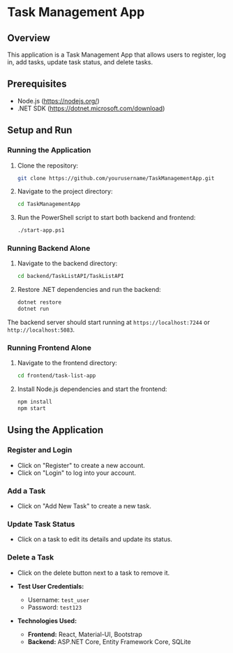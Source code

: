 # Task Management App

## Overview
This application is a Task Management App that allows users to register, log in, add tasks, update task status, and delete tasks.

## Prerequisites
- Node.js (https://nodejs.org/)
- .NET SDK (https://dotnet.microsoft.com/download)

## Setup and Run

### Running the Application

1. Clone the repository:
    ```sh
    git clone https://github.com/yourusername/TaskManagementApp.git
    ```

2. Navigate to the project directory:
    ```sh
    cd TaskManagementApp
    ```

3. Run the PowerShell script to start both backend and frontend:
    ```sh
    ./start-app.ps1
    ```

### Running Backend Alone

1. Navigate to the backend directory:
    ```sh
    cd backend/TaskListAPI/TaskListAPI
    ```

2. Restore .NET dependencies and run the backend:
    ```sh
    dotnet restore
    dotnet run
    ```

The backend server should start running at `https://localhost:7244` or `http://localhost:5083`.
### Running Frontend Alone

1. Navigate to the frontend directory:
    ```sh
    cd frontend/task-list-app
    ```

2. Install Node.js dependencies and start the frontend:
    ```sh
    npm install
    npm start
    ```

## Using the Application

### Register and Login
- Click on "Register" to create a new account.
- Click on "Login" to log into your account.

### Add a Task
- Click on "Add New Task" to create a new task.

### Update Task Status
- Click on a task to edit its details and update its status.

### Delete a Task
- Click on the delete button next to a task to remove it.

- **Test User Credentials:**
    - Username: `test_user`
    - Password: `test123`

- **Technologies Used:**
    - **Frontend:** React, Material-UI, Bootstrap
    - **Backend:** ASP.NET Core, Entity Framework Core, SQLite

